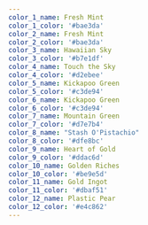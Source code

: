 ```yaml
---
color_1_name: Fresh Mint
color_1_color: '#bae3da'
color_2_name: Fresh Mint
color_2_color: '#bae3da'
color_3_name: Hawaiian Sky
color_3_color: '#b7e1df'
color_4_name: Touch the Sky
color_4_color: '#d2ebee'
color_5_name: Kickapoo Green
color_5_color: '#c3de94'
color_6_name: Kickapoo Green
color_6_color: '#c3de94'
color_7_name: Mountain Green
color_7_color: '#d7e7b4'
color_8_name: "Stash O'Pistachio"
color_8_color: '#dfe8bc'
color_9_name: Heart of Gold
color_9_color: '#ddac6d'
color_10_name: Golden Riches
color_10_color: '#be9e5d'
color_11_name: Gold Ingot
color_11_color: '#dbaf51'
color_12_name: Plastic Pear
color_12_color: '#e4c862'
---
```

